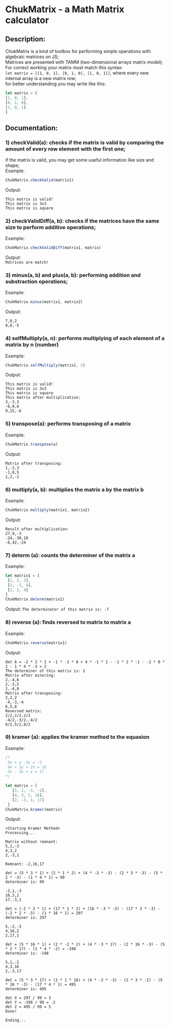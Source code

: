 # ChukMatrix - a Math Matrix calculator

## Description:
 ChukMatrix is a kind of toolbox for performing simple operations with algebraic matrices on JS;\
 Matrices are presented with TAMM (two-dimensional arrays matrix model);\
 For correct working your matrix must match this syntax:\
 `let matrix = [[1, 0, 1], [0, 1, 0], [1, 0, 1]]`, where every new internal array is a new matrix row;\
 for better understanding you may write like this:
 ```javascript
 let matrix = [
 [1, 0, 1],
 [0, 1, 0],
 [1, 0, 1]
 ]
 ```
 

## Documentation:
### 1) checkValid(a): checks if the matrix is valid by comparing the amount of every row element with the first one;
 if the matrix is valid, you may get some useful information like size and shape;\
 Example:
 ```javascript
 ChukMatrix.checkValid(matrix1)
 ```
 Output:
 ```
 This matrix is valid!
 This matrix is 3x3
 This matrix is square
 ```

### 2) checkValidDiff(a, b): checks if the matrices have the same size to perform additive operations;
 Example:
 ```javascript
 ChukMatrix.checkValidDiff(matrix1, matrix)
 ```
 Output:\
 `Matrices are match!`

### 3) minus(a, b) and plus(a, b): performing addition and substraction operations;
 Example:
 ```javascript
 ChukMatrix.minus(matrix1, matrix2)
 ```
 Output:
 ```-14,-13,7
 7,0,2
 0,8,-5
 ```

### 4) selfMultiply(a, n): performs multiplying of each element of a matrix by n (number)
 Example:
 ```javascript
 ChukMatrix.selfMultiply(matrix1, 2)
 ```
 Output:
 ```
 This matrix is valid!
 This matrix is 3x3
 This matrix is square
 This matrix after multiplication:
 3,-3,3
 -6,0,6
 9,15,-6
 ```

### 5) transpose(a): performs transposing of a matrix
 Example:
 ```javascript
 ChukMatrix.transpose(a)
 ```
 Output:
 ```
 Matrix after transposing:
 1,-2,3
 -1,0,5
 1,2,-2
 ```

### 6) multiply(a, b): multiplies the matrix a by the matrix b
 Example:
 ```javascript
 ChukMatrix.multiply(matrix1, matrix2)
 ```
 Output:
 ```
 Result after multiplication:
 27,9,-3
 -24,-30,18
 -6,42,-24
 ```

### 7) determ (a): counts the determiner of the matrix a
 Example:
 ```javascript
 let matrix1 = [
  [1, 2, 3],
  [3, -1, 4],
  [1, 2, 4]
 ]
 ChukMatrix.determ(matrix1)
 ```
 Output:
 `The determinator of this matrix is: -7`

### 8) reverse (a): finds reversed to matrix to matrix a
 Example:
 ```javascript
 ChukMatrix.reverse(matrix1)
 ```
 Output:
 ```
 det A = -2 * 2 * 1 + -1 * -3 * 0 + 4 * -1 * 1 - -1 * 2 * -1 - -2 * 0 * 1 - 1 * 4 * -3 = 2
 The determiner of this matrix is: 2
 Matrix after minoring:
 2,-4,6
 2,-3,5
 2,-4,8
 Matrix after transposing:
 2,2,2
 -4,-3,-4
 6,5,8
 Reversed matrix:
 2/2,2/2,2/2
 -4/2,-3/2,-4/2
 6/2,5/2,8/2
 ```

### 9) kramer (a): applies the kramer method to the equasion
 Example:
 ```javascript
 /*
  5x + y -3z = -2
  4x + 3y + 2z = 16
  2x - 3y + z = 17
 */

 let matrix = [
    [5, 1, -3, -2],
    [4, 3, 2, 16],
    [2, -3, 1, 17]
  ]
 ChukMatrix.kramer(matrix)
 ```
 Output:
 ```
<Starting Kramer Method>
Processing...

Matrix without remnant: 
5,1,-3
4,3,2
2,-3,1

Remnant: -2,16,17

det = (5 * 3 * 1) + (2 * 1 * 2) + (4 * -3 * -3) - (2 * 3 * -3) - (5 * 2 * -3) - (1 * 4 * 1) = 99
determiner is: 99

-2,1,-3
16,3,2
17,-3,1

det = (-2 * 3 * 1) + (17 * 1 * 2) + (16 * -3 * -3) - (17 * 3 * -3) - (-2 * 2 * -3) - (1 * 16 * 1) = 297
determiner is: 297

5,-2,-3
4,16,2
2,17,1

det = (5 * 16 * 1) + (2 * -2 * 2) + (4 * -3 * 17) - (2 * 16 * -3) - (5 * 2 * 17) - (1 * 4 * -2) = -198
determiner is: -198

5,1,-2
4,3,16
2,-3,17

det = (5 * 3 * 17) + (2 * 1 * 16) + (4 * -2 * -3) - (2 * 3 * -2) - (5 * 16 * -3) - (17 * 4 * 1) = 495
determiner is: 495

det X = 297 / 99 = 3
det Y = -198 / 99 = -2 
det Z = 495 / 99 = 5   
Done!

Ending...
 ```
